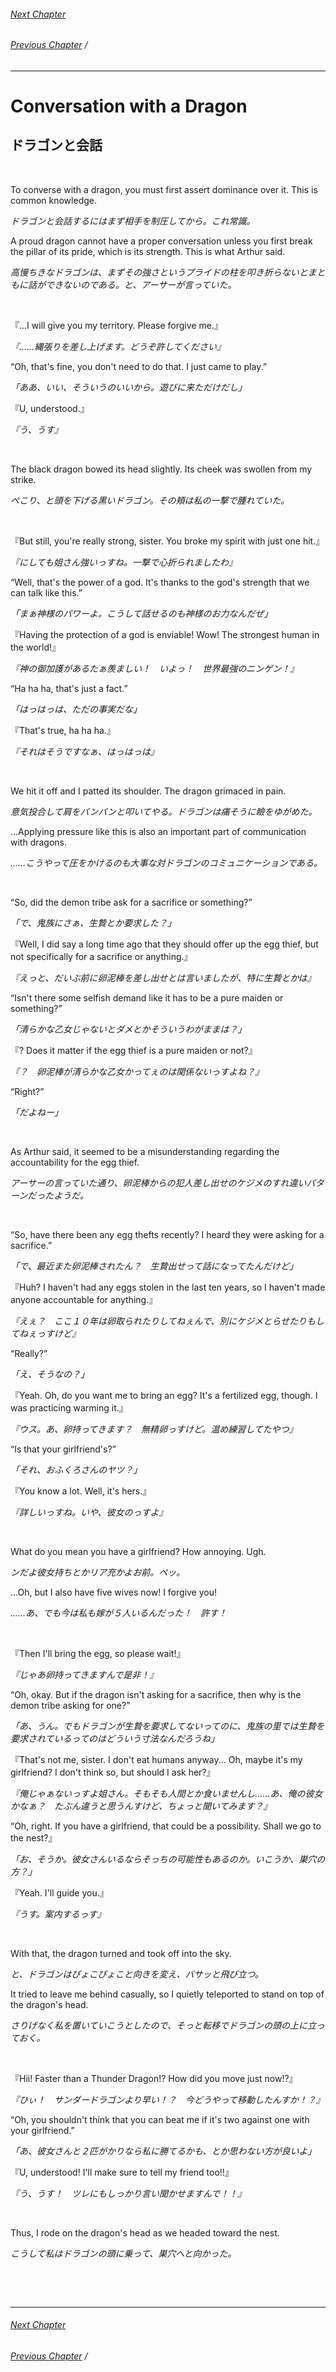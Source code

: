 ###### [Next Chapter](./chapter_0253.md)
###### [Previous Chapter](./chapter_0251.md)&nbsp;/&nbsp;

---


# Conversation with a Dragon

## ドラゴンと会話

&nbsp;

To converse with a dragon, you must first assert dominance over it. This is common knowledge.

*ドラゴンと会話するにはまず相手を制圧してから。これ常識。*

A proud dragon cannot have a proper conversation unless you first break the pillar of its pride, which is its strength. This is what Arthur said.

*高慢ちきなドラゴンは、まずその強さというプライドの柱を叩き折らないとまともに話ができないのである。と、アーサーが言っていた。*

&nbsp;

『...I will give you my territory. Please forgive me.』

*『……縄張りを差し上げます。どうぞ許してください』*

“Oh, that's fine, you don't need to do that. I just came to play.”

*「ああ、いい、そういうのいいから。遊びに来ただけだし」*

『U, understood.』

*『う、うす』*

&nbsp;

The black dragon bowed its head slightly. Its cheek was swollen from my strike.

*ぺこり、と頭を下げる黒いドラゴン。その頬は私の一撃で腫れていた。*

&nbsp;

『But still, you're really strong, sister. You broke my spirit with just one hit.』

*『にしても姐さん強いっすね。一撃で心折られましたわ』*

“Well, that's the power of a god. It's thanks to the god's strength that we can talk like this.”

*「まぁ神様のパワーよ。こうして話せるのも神様のお力なんだぜ」*

『Having the protection of a god is enviable! Wow! The strongest human in the world!』

*『神の御加護があるたぁ羨ましい！　いよっ！　世界最強のニンゲン！』*

“Ha ha ha, that's just a fact.”

*「はっはっは、ただの事実だな」*

『That's true, ha ha ha.』

*『それはそうですなぁ、はっはっは』*

&nbsp;

We hit it off and I patted its shoulder. The dragon grimaced in pain.

*意気投合して肩をパンパンと叩いてやる。ドラゴンは痛そうに瞼をゆがめた。*

…Applying pressure like this is also an important part of communication with dragons.

*……こうやって圧をかけるのも大事な対ドラゴンのコミュニケーションである。*

&nbsp;

“So, did the demon tribe ask for a sacrifice or something?”

*「で、鬼族にさぁ、生贄とか要求した？」*

『Well, I did say a long time ago that they should offer up the egg thief, but not specifically for a sacrifice or anything.』

*『えっと、だいぶ前に卵泥棒を差し出せとは言いましたが、特に生贄とかは』*

“Isn't there some selfish demand like it has to be a pure maiden or something?”

*「清らかな乙女じゃないとダメとかそういうわがままは？」*

『? Does it matter if the egg thief is a pure maiden or not?』

*『？　卵泥棒が清らかな乙女かってぇのは関係ないっすよね？』*

“Right?”

*「だよねー」*

&nbsp;

As Arthur said, it seemed to be a misunderstanding regarding the accountability for the egg thief.

*アーサーの言っていた通り、卵泥棒からの犯人差し出せのケジメのすれ違いパターンだったようだ。*

&nbsp;

“So, have there been any egg thefts recently? I heard they were asking for a sacrifice.”

*「で、最近また卵泥棒されたん？　生贄出せって話になってたんだけど」*

『Huh? I haven't had any eggs stolen in the last ten years, so I haven't made anyone accountable for anything.』

*『えぇ？　ここ１０年は卵取られたりしてねぇんで、別にケジメとらせたりもしてねぇっすけど』*

“Really?”

*「え、そうなの？」*

『Yeah. Oh, do you want me to bring an egg? It's a fertilized egg, though. I was practicing warming it.』

*『ウス。あ、卵持ってきます？　無精卵っすけど。温め練習してたやつ』*

“Is that your girlfriend's?”

*「それ、おふくろさんのヤツ？」*

『You know a lot. Well, it's hers.』

*『詳しいっすね。いや、彼女のっすよ』*

&nbsp;

What do you mean you have a girlfriend? How annoying. Ugh.

*ンだよ彼女持ちとかリア充かよお前。ペッ。*

…Oh, but I also have five wives now! I forgive you!

*……あ、でも今は私も嫁が５人いるんだった！　許す！*

&nbsp;

『Then I'll bring the egg, so please wait!』

*『じゃあ卵持ってきますんで是非！』*

“Oh, okay. But if the dragon isn't asking for a sacrifice, then why is the demon tribe asking for one?”

*「あ、うん。でもドラゴンが生贄を要求してないってのに、鬼族の里では生贄を要求されているってのはどういう寸法なんだろうね」*

『That's not me, sister. I don't eat humans anyway... Oh, maybe it's my girlfriend? I don't think so, but should I ask her?』

*『俺じゃぁないっすよ姐さん。そもそも人間とか食いませんし……あ、俺の彼女かなぁ？　たぶん違うと思うんすけど、ちょっと聞いてみます？』*

“Oh, right. If you have a girlfriend, that could be a possibility. Shall we go to the nest?』

*「お、そうか。彼女さんいるならそっちの可能性もあるのか。いこうか、巣穴の方？」*

『Yeah. I'll guide you.』

*『うす。案内するっす』*

&nbsp;

With that, the dragon turned and took off into the sky.

*と、ドラゴンはぴょこぴょこと向きを変え、バサッと飛び立つ。*

It tried to leave me behind casually, so I quietly teleported to stand on top of the dragon's head.

*さりげなく私を置いていこうとしたので、そっと転移でドラゴンの頭の上に立っておく。*

&nbsp;

『Hii! Faster than a Thunder Dragon!? How did you move just now!?』

*『ひぃ！　サンダードラゴンより早い！？　今どうやって移動したんすか！？』*

“Oh, you shouldn't think that you can beat me if it's two against one with your girlfriend.”

*「あ、彼女さんと２匹がかりなら私に勝てるかも、とか思わない方が良いよ」*

『U, understood! I'll make sure to tell my friend too!!』

*『う、うす！　ツレにもしっかり言い聞かせますんで！！』*

&nbsp;

Thus, I rode on the dragon's head as we headed toward the nest.

*こうして私はドラゴンの頭に乗って、巣穴へと向かった。*

&nbsp;

&nbsp;


---

###### [Next Chapter](./chapter_0253.md)
###### [Previous Chapter](./chapter_0251.md)&nbsp;/&nbsp;
